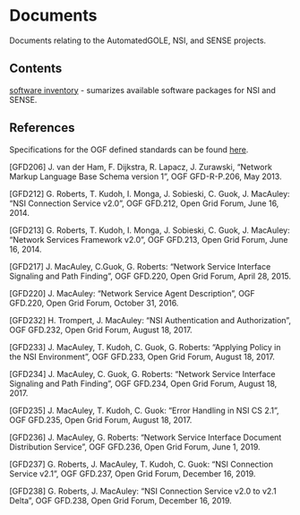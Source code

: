 # Documents
Documents relating to the AutomatedGOLE, NSI, and SENSE projects.

## Contents

[software inventory](software/software.md) - sumarizes available software packages for NSI and SENSE.

## References
Specifications for the OGF defined standards can be found [here](https://www.ogf.org/ogf/doku.php/documents/documents).

[GFD206] 	J. van der Ham, F. Dijkstra, R. Lapacz, J. Zurawski, “Network Markup Language Base Schema version 1”, OGF GFD-R-P.206, May 2013.

[GFD212] 	G. Roberts, T. Kudoh, I. Monga, J. Sobieski, C. Guok, J. MacAuley:  “NSI Connection Service v2.0”, OGF GFD.212, Open Grid Forum, June 16, 2014.

[GFD213] 	G. Roberts, T. Kudoh, I. Monga, J. Sobieski, C. Guok, J. MacAuley:  “Network Services Framework v2.0”, OGF GFD.213, Open Grid Forum, June 16, 2014.

[GFD217] 	J. MacAuley, C.Guok, G. Roberts: “Network Service Interface Signaling and Path Finding”, OGF GFD.220, Open Grid Forum, April 28, 2015.

[GFD220] 	J. MacAuley: “Network Service Agent Description”, OGF GFD.220, Open Grid Forum, October 31, 2016.

[GFD232] 	H. Trompert, J. MacAuley: “NSI Authentication and Authorization”, OGF GFD.232, Open Grid Forum, August 18, 2017.

[GFD233] 	J. MacAuley, T. Kudoh, C. Guok, G. Roberts:  “Applying Policy in the NSI Environment”, OGF GFD.233, Open Grid Forum, August 18, 2017.

[GFD234] 	J. MacAuley, C. Guok, G. Roberts: “Network Service Interface Signaling and Path Finding”, OGF GFD.234, Open Grid Forum, August 18, 2017.

[GFD235] 	J. MacAuley, T. Kudoh, C. Guok: “Error Handling in NSI CS 2.1”, OGF GFD.235, Open Grid Forum, August 18, 2017.

[GFD236] 	J. MacAuley, G. Roberts:  “Network Service Interface Document Distribution Service”, OGF GFD.236, Open Grid Forum, June 1, 2019.

[GFD237] 	G. Roberts, J. MacAuley, T. Kudoh, C. Guok:  “NSI Connection Service v2.1”, OGF GFD.237, Open Grid Forum, December 16, 2019.

[GFD238] 	G. Roberts, J. MacAuley:  “NSI Connection Service v2.0 to v2.1 Delta”, OGF GFD.238, Open Grid Forum, December 16, 2019.


